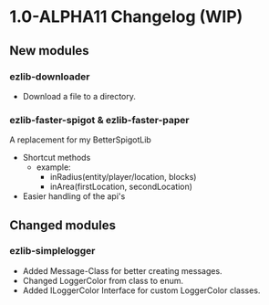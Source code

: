 # 1.0-ALPHA11 Changelog (WIP)

## New modules

### ezlib-downloader

- Download a file to a directory.

### ezlib-faster-spigot & ezlib-faster-paper

A replacement for my BetterSpigotLib

- Shortcut methods
  - example:
    - inRadius(entity/player/location, blocks)
    - inArea(firstLocation, secondLocation)
- Easier handling of the api's

## Changed modules

### ezlib-simplelogger

- Added Message-Class for better creating messages.
- Changed LoggerColor from class to enum.
- Added ILoggerColor Interface for custom LoggerColor classes.


